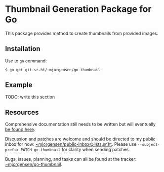 # Thumbnail Generation Package for Go

This package provides method to create thumbnails from provided images.

## Installation

Use to `go` command:

```
$ go get git.sr.ht/~mjorgensen/go-thumbnail
```

## Example

TODO: write this section

## Resources

Comprehensive documentation still needs to be written but will
eventually [be found here][man].

Discussion and patches are welcome and should be directed to my public
inbox for now: [~mjorgensen/public-inbox@lists.sr.ht][lists]. Please use
`--subject-prefix PATCH go-thumbnail` for clarity when sending patches.

Bugs, issues, planning, and tasks can all be found at the tracker:
[~mjorgensen/go-thumbnail][todo].

[man]:https://man.sr.ht/~mjorgensen/go-thumbnail
[lists]:https://lists.sr.ht/~mjorgensen/public-inbox
[todo]:https://todo.sr.ht/~mjorgensen/go-thumbnail
